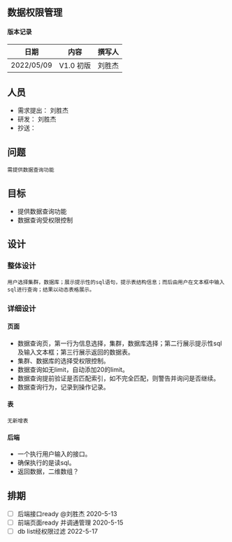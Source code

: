 ## 数据权限管理

#### 版本记录

日期 |内容|撰写人
|---|---|---|
2022/05/09| V1.0 初版| 刘胜杰

## 人员
- 需求提出： 刘胜杰
- 研发： 刘胜杰
- 抄送：

## 问题
    需提供数据查询功能

## 目标
   - 提供数据查询功能
   - 数据查询受权限控制

## 设计

### 整体设计
    用户选择集群，数据库；展示提示性的sql语句，提示表结构信息；而后由用户在文本框中输入sql进行查询；结果以动态表格展示。

### 详细设计

#### 页面
- 数据查询页，第一行为信息选择，集群，数据库选择；第二行展示提示性sql及输入文本框；第三行展示返回的数据表。
- 集群、数据库的选择受权限控制。
- 数据查询如无limit，自动添加20的limit。
- 数据查询提前验证是否匹配索引，如不完全匹配，则警告并询问是否继续。
- 数据查询行为，记录到操作记录。

#### 表
    无新增表

#### 后端
- 一个执行用户输入的接口。
- 确保执行的是读sql。
- 返回数据，二维数组？


## 排期

- [ ] 后端接口ready @刘胜杰 2020-5-13 
- [ ] 前端页面ready 并调通管理 2020-5-15
- [ ] db list经权限过滤 2022-5-17